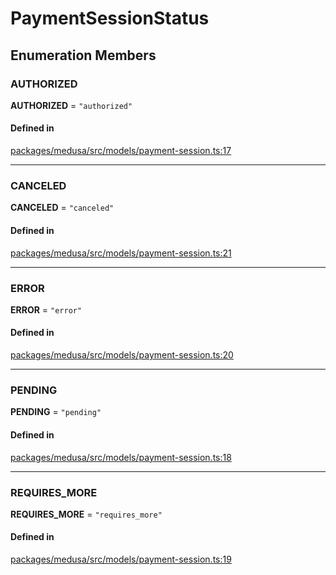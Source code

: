 # PaymentSessionStatus

## Enumeration Members

### AUTHORIZED

 **AUTHORIZED** = ``"authorized"``

#### Defined in

[packages/medusa/src/models/payment-session.ts:17](https://github.com/medusajs/medusa/blob/e39010127/packages/medusa/src/models/payment-session.ts#L17)

___

### CANCELED

 **CANCELED** = ``"canceled"``

#### Defined in

[packages/medusa/src/models/payment-session.ts:21](https://github.com/medusajs/medusa/blob/e39010127/packages/medusa/src/models/payment-session.ts#L21)

___

### ERROR

 **ERROR** = ``"error"``

#### Defined in

[packages/medusa/src/models/payment-session.ts:20](https://github.com/medusajs/medusa/blob/e39010127/packages/medusa/src/models/payment-session.ts#L20)

___

### PENDING

 **PENDING** = ``"pending"``

#### Defined in

[packages/medusa/src/models/payment-session.ts:18](https://github.com/medusajs/medusa/blob/e39010127/packages/medusa/src/models/payment-session.ts#L18)

___

### REQUIRES\_MORE

 **REQUIRES\_MORE** = ``"requires_more"``

#### Defined in

[packages/medusa/src/models/payment-session.ts:19](https://github.com/medusajs/medusa/blob/e39010127/packages/medusa/src/models/payment-session.ts#L19)
